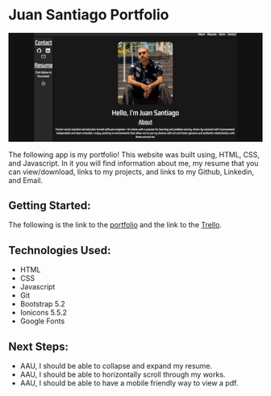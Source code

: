 # Juan Santiago Portfolio
![This is an image](assets/imgs/Portfolio.png)

The following app is my portfolio! This website was built using, HTML, CSS, and Javascript. In it you will find information about me, my resume that you can view/download, links to my projects, and links to my Github, Linkedin, and Email.

## Getting Started:
The following is the link to the [portfolio](https://juan-santiago-portfolio-99.netlify.app/) and the link to the [Trello](https://trello.com/b/ETNSKCuh/juan-santiago-portfolio).

## Technologies Used:
- HTML
- CSS
- Javascript
- Git
- Bootstrap 5.2
- Ionicons 5.5.2
- Google Fonts

## Next Steps: 

- AAU, I should be able to collapse and expand my resume.
- AAU, I should be able to horizontally scroll through my works.
- AAU, I should be able to have a mobile friendly way to view a pdf.

